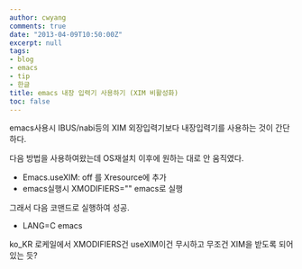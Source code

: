 ```yaml
---
author: cwyang
comments: true
date: "2013-04-09T10:50:00Z"
excerpt: null
tags:
- blog
- emacs
- tip
- 한글
title: emacs 내장 입력기 사용하기 (XIM 비활성화)
toc: false
---
```

emacs사용시 IBUS/nabi등의 XIM 외장입력기보다 내장입력기를 사용하는 것이 간단하다. 

다음 방법을 사용하여왔는데 OS재설치 이후에 원하는 대로 안 움직였다.

-   Emacs.useXIM: off 를 Xresource에 추가
-   emacs실행시 XMODIFIERS="" emacs로 실행

그래서 다음 코맨드로 실행하여 성공.

-   LANG=C emacs

ko_KR 로케일에서 XMODIFIERS건 useXIM이건 무시하고 무조건 XIM을 받도록 되어 있는 듯?